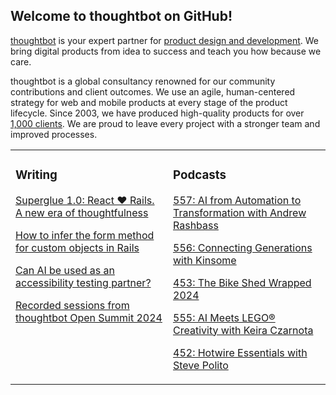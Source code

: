 ## Welcome to thoughtbot on GitHub!

[thoughtbot][1] is your expert partner for [product design and development][2].
We bring digital products from idea to success and teach you how because we
care.

thoughtbot is a global consultancy renowned for our community contributions and
client outcomes. We use an agile, human-centered strategy for web and mobile
products at every stage of the product lifecycle. Since 2003, we have produced
high-quality products for over [1,000 clients][3]. We are proud to leave every
project with a stronger team and improved processes.

<table><tr><td valign="top" width="50%">

### Writing

<!-- blog starts -->
[Superglue 1.0: React ❤️ Rails. A new era of thoughtfulness](https://thoughtbot.com/blog/superglue-1-0-react-rails-a-new-era-of-thoughtfulness)

[How to infer the form method for custom objects in Rails](https://thoughtbot.com/blog/how-to-infer-the-form-method-for-custom-objects-in-rails)

[Can AI be used as an accessibility testing partner?](https://thoughtbot.com/blog/can-ai-be-used-as-an-accessibility-testing-partner)

[Recorded sessions from thoughtbot Open Summit 2024](https://thoughtbot.com/blog/recorded-sessions-from-thoughtbot-open-summit-2024)

<!-- blog ends -->
</td><td valign="top" width="50%">

### Podcasts

<!-- podcasts starts -->
[557: AI from Automation to Transformation with Andrew Rashbass](https://podcast.thoughtbot.com/557)

[556: Connecting Generations with Kinsome](https://podcast.thoughtbot.com/556)

[453: The Bike Shed Wrapped 2024](https://bikeshed.thoughtbot.com/453)

[555: AI Meets LEGO® Creativity with Keira Czarnota ](https://podcast.thoughtbot.com/555)

[452: Hotwire Essentials with Steve Polito](https://bikeshed.thoughtbot.com/452)

<!-- podcasts ends -->
</td></tr></table>

[1]: https://thoughtbot.com
[2]: https://thoughtbot.com/services
[3]: https://thoughtbot.com/case-studies
